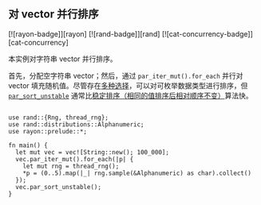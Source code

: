## 对 vector 并行排序

<!--
> [concurrency/parallel/rayon-parallel-sort.md](https://github.com/rust-lang-nursery/rust-cookbook/blob/master/src/concurrency/parallel/rayon-parallel-sort.md)
> <br />
> commit 203b1085212a7b857d9a29bdc6a763515e77e0f9 - 2020.06.08
-->

[![rayon-badge]][rayon] [![rand-badge]][rand] [![cat-concurrency-badge]][cat-concurrency]

本实例对字符串 vector 并行排序。

首先，分配空字符串 vector；然后，通过 `par_iter_mut().for_each` 并行对 vector 填充随机值。尽管存在[多种选择][multiple options]，可以对可枚举数据类型进行排序，但 [`par_sort_unstable`] 通常比[稳定排序（相同的值排序后相对顺序不变）][stable sorting]算法快。

```rust,edition2018

use rand::{Rng, thread_rng};
use rand::distributions::Alphanumeric;
use rayon::prelude::*;

fn main() {
  let mut vec = vec![String::new(); 100_000];
  vec.par_iter_mut().for_each(|p| {
    let mut rng = thread_rng();
    *p = (0..5).map(|_| rng.sample(&Alphanumeric) as char).collect()
  });
  vec.par_sort_unstable();
}
```

[`par_sort_unstable`]: https://docs.rs/rayon/*/rayon/slice/trait.ParallelSliceMut.html#method.par_sort_unstable
[multiple options]: https://docs.rs/rayon/*/rayon/slice/trait.ParallelSliceMut.html
[stable sorting]: https://docs.rs/rayon/*/rayon/slice/trait.ParallelSliceMut.html#method.par_sort
